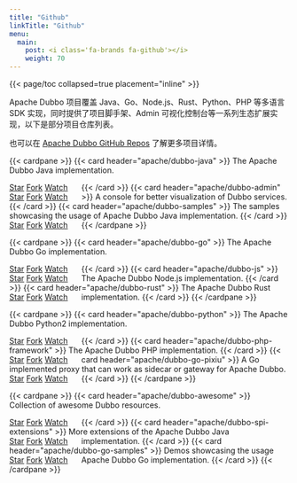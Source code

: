 ```yaml
---
title: "Github"
linkTitle: "Github"
menu:
  main:
    post: <i class='fa-brands fa-github'></i>
    weight: 70
---
```


<section id="github" class="row td-cover-block td-cover-block--height-sm js-td-cover td-overlay  -bg-primary">
</section>

<div class="container l-container--padded">

<div class="row">
{{< page/toc collapsed=true placement="inline" >}}
</div>

<div class="row">
<div class="col-12 col-lg-12">
<p class="my-4">
Apache Dubbo 项目覆盖 Java、Go、Node.js、Rust、Python、PHP 等多语言 SDK 实现，同时提供了项目脚手架、Admin 可视化控制台等一系列生态扩展实现，以下是部分项目仓库列表。

也可以在 [Apache Dubbo GitHub Repos](https://github.com/apache?q=dubbo&type=all&language=&sort=) 了解更多项目详情。
</p>

{{< cardpane >}}
  {{< card header="apache/dubbo-java" >}}
The Apache Dubbo Java implementation.
<div style="width:130px;float:left;" class="mr-5">
  <a class="github-button" href="https://github.com/apache/dubbo" data-icon="octicon-star" data-size="large" data-show-count="true" aria-label="Star apache/dubbo on GitHub">Star</a>
  <a class="github-button" href="https://github.com/apache/dubbo/fork" data-icon="octicon-repo-forked" data-size="large" data-show-count="true" aria-label="Fork apache/dubbo on GitHub">Fork</a>
  <a class="github-button" href="https://github.com/apache/dubbo/subscription" data-icon="octicon-eye" data-size="large" data-show-count="true" aria-label="Watch apache/dubbo on GitHub">Watch</a>
</div>
  {{< /card >}}
  {{< card header="apache/dubbo-admin" >}}
A console for better visualization of Dubbo services.
<div style="width:130px;float:left;" class="mr-5">
  <a class="github-button" href="https://github.com/apache/dubbo-admin" data-icon="octicon-star" data-size="large" data-show-count="true" aria-label="Star apache/dubbo-admin on GitHub">Star</a>
  <a class="github-button" href="https://github.com/apache/dubbo-admin/fork" data-icon="octicon-repo-forked" data-size="large" data-show-count="true" aria-label="Fork apache/dubbo-admin on GitHub">Fork</a>
  <a class="github-button" href="https://github.com/apache/dubbo-admin/subscription" data-icon="octicon-eye" data-size="large" data-show-count="true" aria-label="Watch apache/dubbo-admin on GitHub">Watch</a>
</div>
  {{< /card >}}
  {{< card header="apache/dubbo-samples" >}}
The samples showcasing the usage of Apache Dubbo Java implementation.
<div style="width:130px;float:left;" class="mr-5">
  <a class="github-button" href="https://github.com/apache/dubbo-samples" data-icon="octicon-star" data-size="large" data-show-count="true" aria-label="Star apache/dubbo-samples on GitHub">Star</a>
  <a class="github-button" href="https://github.com/apache/dubbo-samples/fork" data-icon="octicon-repo-forked" data-size="large" data-show-count="true" aria-label="Fork apache/dubbo-samples on GitHub">Fork</a>
  <a class="github-button" href="https://github.com/apache/dubbo-samples/subscription" data-icon="octicon-eye" data-size="large" data-show-count="true" aria-label="Watch apache/dubbo-samples on GitHub">Watch</a>
</div>
  {{< /card >}}
{{< /cardpane >}}

{{< cardpane >}}
  {{< card header="apache/dubbo-go" >}}
The Apache Dubbo Go implementation.
<div style="width:130px;float:left;" class="mr-5">
    <a class="github-button" href="https://github.com/apache/dubbo-go" data-icon="octicon-star" data-size="large" data-show-count="true" aria-label="Star apache/dubbo-go on GitHub">Star</a>
    <a class="github-button" href="https://github.com/apache/dubbo-go/fork" data-icon="octicon-repo-forked" data-size="large" data-show-count="true" aria-label="Fork apache/dubbo-go on GitHub">Fork</a>
    <a class="github-button" href="https://github.com/apache/dubbo-go/subscription" data-icon="octicon-eye" data-size="large" data-show-count="true" aria-label="Watch apache/dubbo-go on GitHub">Watch</a>
</div>
  {{< /card >}}
  {{< card header="apache/dubbo-js" >}}
The Apache Dubbo Node.js implementation.
<div style="width:130px;float:left;" class="mr-5">
    <a class="github-button" href="https://github.com/apache/dubbo-js" data-icon="octicon-star" data-size="large" data-show-count="true" aria-label="Star apache/dubbo-js on GitHub">Star</a>
    <a class="github-button" href="https://github.com/apache/dubbo-js/fork" data-icon="octicon-repo-forked" data-size="large" data-show-count="true" aria-label="Fork apache/dubbo-js on GitHub">Fork</a>
    <a class="github-button" href="https://github.com/apache/dubbo-js/subscription" data-icon="octicon-eye" data-size="large" data-show-count="true" aria-label="Watch apache/dubbo-js on GitHub">Watch</a>
</div>
  {{< /card >}}
  {{< card header="apache/dubbo-rust" >}}
The Apache Dubbo Rust implementation.
 <div style="width:130px;float:left;" class="mr-5">
     <a class="github-button" href="https://github.com/apache/dubbo-js" data-icon="octicon-star" data-size="large" data-show-count="true" aria-label="Star apache/dubbo-js on GitHub">Star</a>
     <a class="github-button" href="https://github.com/apache/dubbo-js/fork" data-icon="octicon-repo-forked" data-size="large" data-show-count="true" aria-label="Fork apache/dubbo-js on GitHub">Fork</a>
     <a class="github-button" href="https://github.com/apache/dubbo-js/subscription" data-icon="octicon-eye" data-size="large" data-show-count="true" aria-label="Watch apache/dubbo-js on GitHub">Watch</a>
 </div>
    {{< /card >}}
{{< /cardpane >}}

{{< cardpane >}}
  {{< card header="apache/dubbo-python" >}}
The Apache Dubbo Python2 implementation.
<div style="width:130px;float:left;" class="mr-5">
  <a class="github-button" href="https://github.com/apache/dubbo-python" data-icon="octicon-star" data-size="large" data-show-count="true" aria-label="Star apache/dubbo-python on GitHub">Star</a>
  <a class="github-button" href="https://github.com/apache/dubbo-python/fork" data-icon="octicon-repo-forked" data-size="large" data-show-count="true" aria-label="Fork apache/dubbo-python on GitHub">Fork</a>
  <a class="github-button" href="https://github.com/apache/dubbo-python/subscription" data-icon="octicon-eye" data-size="large" data-show-count="true" aria-label="Watch apache/dubbo-python on GitHub">Watch</a>
</div>
  {{< /card >}}
  {{< card header="apache/dubbo-php-framework" >}}
The Apache Dubbo PHP implementation.
<div style="width:130px;float:left;" class="mr-5">
  <a class="github-button" href="https://github.com/apache/dubbo-php-framework" data-icon="octicon-star" data-size="large" data-show-count="true" aria-label="Star apache/dubbo-php-framework on GitHub">Star</a>
  <a class="github-button" href="https://github.com/apache/dubbo-php-framework/fork" data-icon="octicon-repo-forked" data-size="large" data-show-count="true" aria-label="Fork apache/dubbo-php-framework on GitHub">Fork</a>
  <a class="github-button" href="https://github.com/apache/dubbo-php-framework/subscription" data-icon="octicon-eye" data-size="large" data-show-count="true" aria-label="Watch apache/dubbo-php-framework on GitHub">Watch</a>
</div>
  {{< /card >}}
  {{< card header="apache/dubbo-go-pixiu" >}}
A Go implemented proxy that can work as sidecar or gateway for Apache Dubbo.
<div style="width:130px;float:left;" class="mr-5">
  <a class="github-button" href="https://github.com/apache/dubbo-go-pixiu" data-icon="octicon-star" data-size="large" data-show-count="true" aria-label="Star apache/dubbo-go-pixiu on GitHub">Star</a>
  <a class="github-button" href="https://github.com/apache/dubbo-go-pixiu/fork" data-icon="octicon-repo-forked" data-size="large" data-show-count="true" aria-label="Fork apache/dubbo-go-pixiu on GitHub">Fork</a>
  <a class="github-button" href="https://github.com/apache/dubbo-go-pixiu/subscription" data-icon="octicon-eye" data-size="large" data-show-count="true" aria-label="Watch apache/dubbo-go-pixiu on GitHub">Watch</a>
</div>
  {{< /card >}}
{{< /cardpane >}}

{{< cardpane >}}
  {{< card header="apache/dubbo-awesome" >}}
Collection of awesome Dubbo resources.
<div style="width:130px;float:left;" class="mr-5">
  <a class="github-button" href="https://github.com/apache/dubbo-awesome" data-icon="octicon-star" data-size="large" data-show-count="true" aria-label="Star apache/dubbo-awesome on GitHub">Star</a>
  <a class="github-button" href="https://github.com/apache/dubbo-awesome/fork" data-icon="octicon-repo-forked" data-size="large" data-show-count="true" aria-label="Fork apache/dubbo-awesome on GitHub">Fork</a>
  <a class="github-button" href="https://github.com/apache/dubbo-awesome/subscription" data-icon="octicon-eye" data-size="large" data-show-count="true" aria-label="Watch apache/dubbo-awesome on GitHub">Watch</a>
</div>
  {{< /card >}}
  {{< card header="apache/dubbo-spi-extensions" >}}
More extensions of the Apache Dubbo Java implementation.
<div style="width:130px;float:left;" class="mr-5">
  <a class="github-button" href="https://github.com/apache/dubbo-spi-extensions" data-icon="octicon-star" data-size="large" data-show-count="true" aria-label="Star apache/dubbo-spi-extensions on GitHub">Star</a>
  <a class="github-button" href="https://github.com/apache/dubbo-spi-extensions/fork" data-icon="octicon-repo-forked" data-size="large" data-show-count="true" aria-label="Fork apache/dubbo-spi-extensions on GitHub">Fork</a>
  <a class="github-button" href="https://github.com/apache/dubbo-spi-extensions/subscription" data-icon="octicon-eye" data-size="large" data-show-count="true" aria-label="Watch apache/dubbo-spi-extensions on GitHub">Watch</a>
</div>
  {{< /card >}}
  {{< card header="apache/dubbo-go-samples" >}}
Demos showcasing the usage Apache Dubbo Go implementation.
<div style="width:130px;float:left;" class="mr-5">
  <a class="github-button" href="https://github.com/apache/dubbo-go-samples" data-icon="octicon-star" data-size="large" data-show-count="true" aria-label="Star apache/dubbo-go-samples on GitHub">Star</a>
  <a class="github-button" href="https://github.com/apache/dubbo-go-samples/fork" data-icon="octicon-repo-forked" data-size="large" data-show-count="true" aria-label="Fork apache/dubbo-go-samples on GitHub">Fork</a>
  <a class="github-button" href="https://github.com/apache/dubbo-go-samples/subscription" data-icon="octicon-eye" data-size="large" data-show-count="true" aria-label="Watch apache/dubbo-go-samples on GitHub">Watch</a>
</div>
  {{< /card >}}
{{< /cardpane >}}
</div>
</div>
</div>
